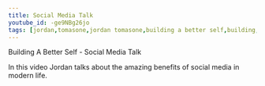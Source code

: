 ```yaml
---
title: Social Media Talk
youtube_id: -ge9NBg26jo
tags: [jordan,tomasone,jordan tomasone,building a better self,building,better,self,self help,help,tips,personal development,self-help secrets revealed,social media,social media rant,life advice from a friend,why social media is so powerful,benefits of social media,benefits of social media for business,social media revolution 2018,building a better self - social media talk]
---
```

Building A Better Self - Social Media Talk

In this video Jordan talks about the amazing benefits of social media in modern life.
